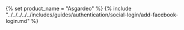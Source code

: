 {% set product_name = "Asgardeo" %}
{% include "../../../../../includes/guides/authentication/social-login/add-facebook-login.md" %}